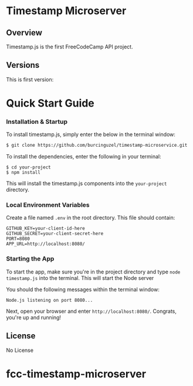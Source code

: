 # Timestamp Microserver

## Overview

Timestamp.js is the first FreeCodeCamp API project.
## Versions

This is first version:

# Quick Start Guide


### Installation & Startup

To install timestamp.js, simply enter the below in the terminal window:

```bash
$ git clone https://github.com/burcinguzel/timestamp-microservice.git
```

To install the dependencies, enter the following in your terminal:

```
$ cd your-project
$ npm install
```

This will install the timestamp.js components into the `your-project` directory.



### Local Environment Variables

Create a file named `.env` in the root directory. This file should contain:

```
GITHUB_KEY=your-client-id-here
GITHUB_SECRET=your-client-secret-here
PORT=8080
APP_URL=http://localhost:8080/
```

### Starting the App

To start the app, make sure you're in the project directory and type `node timestamp.js` into the terminal. This will start the Node server 

You should the following messages within the terminal window:

```
Node.js listening on port 8080...
```

Next, open your browser and enter `http://localhost:8080/`. Congrats, you're up and running!


## License

No License
# fcc-timestamp-microserver
